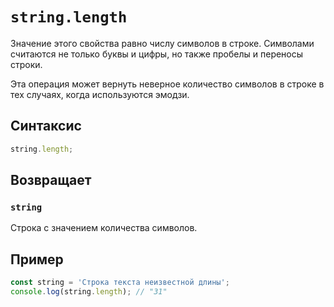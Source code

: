 # `string.length`

Значение этого свойства равно числу символов в строке. Символами считаются не только буквы и цифры, но также пробелы и переносы строки.

Эта операция может вернуть неверное количество символов в строке в тех случаях, когда используются эмодзи.

## Синтаксис

```js
string.length;
```

## Возвращает

### `string`

Строка с значением количества символов.

## Пример

```js
const string = 'Строка текста неизвестной длины';
console.log(string.length); // "31"
```
